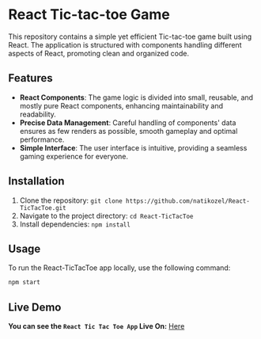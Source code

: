 
# React Tic-tac-toe Game

This repository contains a simple yet efficient Tic-tac-toe game built using React. The application is structured with components handling different aspects of React, promoting clean and organized code.

## Features

- **React Components**: The game logic is divided into small, reusable, and mostly pure React components, enhancing maintainability and readability.
- **Precise Data Management**: Careful handling of components' data ensures as few renders as possible, smooth gameplay and optimal performance.
- **Simple Interface**: The user interface is intuitive, providing a seamless gaming experience for everyone.

## Installation

1. Clone the repository: `git clone https://github.com/natikozel/React-TicTacToe.git`
2. Navigate to the project directory: `cd React-TicTacToe`
3. Install dependencies: `npm install`

## Usage

To run the React-TicTacToe app locally, use the following command:

```bash
npm start
```

## Live Demo
**You can see the `React Tic Tac Toe App` Live On:** [Here](https://natitictac.netlify.app)

